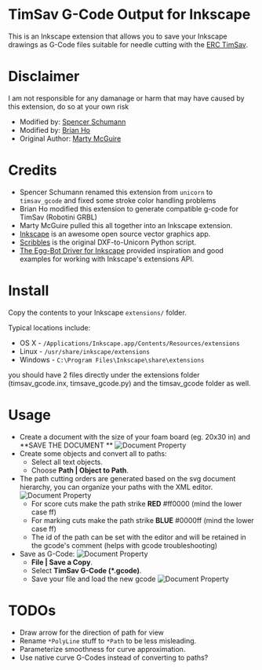 TimSav G-Code Output for Inkscape
===========================================

This is an Inkscape extension that allows you to save your Inkscape drawings as
G-Code files suitable for needle cutting with the [ERC TimSav](https://www.thingiverse.com/thing:3951161).

Disclaimer
===========================================
I am not responsible for any damanage or harm that may have caused by this extension, do so at your own risk

* Modified by: [Spencer Schumann](https://github.com/spencerschumann)
* Modified by: [Brian Ho](http://github.com/kawateihikaru)
* Original Author: [Marty McGuire](http://github.com/martymcguire)

Credits
=======

* Spencer Schumann renamed this extension from `unicorn` to `timsav_gcode` and fixed some stroke color handling problems
* Brian Ho modified this extension to generate compatible g-code for TimSav (Robotini GRBL)  
* Marty McGuire pulled this all together into an Inkscape extension.
* [Inkscape](http://www.inkscape.org/) is an awesome open source vector graphics app.
* [Scribbles](https://github.com/makerbot/Makerbot/tree/master/Unicorn/Scribbles%20Scripts) is the original DXF-to-Unicorn Python script.
* [The Egg-Bot Driver for Inkscape](http://code.google.com/p/eggbotcode/) provided inspiration and good examples for working with Inkscape's extensions API.

Install
=======

Copy the contents to your Inkscape `extensions/` folder.

Typical locations include:

* OS X - `/Applications/Inkscape.app/Contents/Resources/extensions`
* Linux - `/usr/share/inkscape/extensions`
* Windows - `C:\Program Files\Inkscape\share\extensions`

you should have 2 files directly under the extensions folder (timsav_gcode.inx, timsave_gcode.py) and the timsav_gcode folder as well.

Usage
=====

* Create a document with the size of your foam board (eg. 20x30 in)  and **SAVE THE DOCUMENT **
    ![Document Property](doc/image1.png)
* Create some objects and convert all to paths:
	* Select all text objects.
	* Choose **Path | Object to Path**.
* The path cutting orders are generated based on the svg document hierarchy, you can organize your paths with the XML editor.
    ![Document Property](doc/image2.png)
    * For score cuts make the path strike **RED** #ff0000 (mind the lower case ff)
    * For marking cuts make the path strike **BLUE** #0000ff (mind the lower case ff)
    * The id of the path can be set with the editor and will be retained in the gcode's comment (helps with gcode troubleshooting)
* Save as G-Code:
    ![Document Property](doc/image3.png)
	* **File | Save a Copy**.
	* Select **TimSav G-Code (\*.gcode)**.
	* Save your file and load the new gcode
	![Document Property](doc/image4.png)

TODOs
=====
* Draw arrow for the direction of path for view
* Rename `*PolyLine` stuff to `*Path` to be less misleading.
* Parameterize smoothness for curve approximation.
* Use native curve G-Codes instead of converting to paths?
